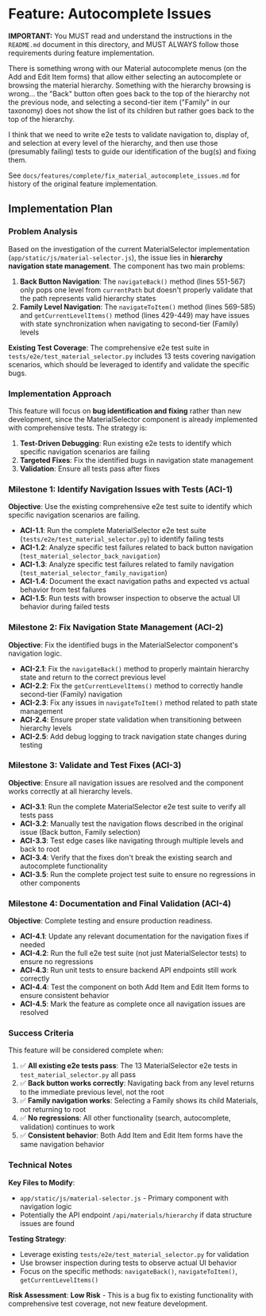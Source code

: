 # Feature: Autocomplete Issues

**IMPORTANT:** You MUST read and understand the instructions in the `README.md` document in this directory, and MUST ALWAYS follow those requirements during feature implementation.

There is something wrong with our Material autocomplete menus (on the Add and Edit Item forms) that allow either selecting an autocomplete or browsing the material hierarchy. Something with the hierarchy browsing is wrong... the "Back" button often goes back to the top of the hierarchy not the previous node, and selecting a second-tier item ("Family" in our taxonomy) does not show the list of its children but rather goes back to the top of the hierarchy.

I think that we need to write e2e tests to validate navigation to, display of, and selection at every level of the hierarchy, and then use those (presumably failing) tests to guide our identification of the bug(s) and fixing them.

See `docs/features/complete/fix_material_autocomplete_issues.md` for history of the original feature implementation.

## Implementation Plan

### Problem Analysis

Based on the investigation of the current MaterialSelector implementation (`app/static/js/material-selector.js`), the issue lies in **hierarchy navigation state management**. The component has two main problems:

1. **Back Button Navigation**: The `navigateBack()` method (lines 551-567) only pops one level from `currentPath` but doesn't properly validate that the path represents valid hierarchy states
2. **Family Level Navigation**: The `navigateToItem()` method (lines 569-585) and `getCurrentLevelItems()` method (lines 429-449) may have issues with state synchronization when navigating to second-tier (Family) levels

**Existing Test Coverage**: The comprehensive e2e test suite in `tests/e2e/test_material_selector.py` includes 13 tests covering navigation scenarios, which should be leveraged to identify and validate the specific bugs.

### Implementation Approach

This feature will focus on **bug identification and fixing** rather than new development, since the MaterialSelector component is already implemented with comprehensive tests. The strategy is:

1. **Test-Driven Debugging**: Run existing e2e tests to identify which specific navigation scenarios are failing
2. **Targeted Fixes**: Fix the identified bugs in navigation state management  
3. **Validation**: Ensure all tests pass after fixes

### Milestone 1: Identify Navigation Issues with Tests (ACI-1)

**Objective**: Use the existing comprehensive e2e test suite to identify which specific navigation scenarios are failing.

- **ACI-1.1**: Run the complete MaterialSelector e2e test suite (`tests/e2e/test_material_selector.py`) to identify failing tests
- **ACI-1.2**: Analyze specific test failures related to back button navigation (`test_material_selector_back_navigation`)
- **ACI-1.3**: Analyze specific test failures related to family navigation (`test_material_selector_family_navigation`)
- **ACI-1.4**: Document the exact navigation paths and expected vs actual behavior from test failures
- **ACI-1.5**: Run tests with browser inspection to observe the actual UI behavior during failed tests

### Milestone 2: Fix Navigation State Management (ACI-2)

**Objective**: Fix the identified bugs in the MaterialSelector component's navigation logic.

- **ACI-2.1**: Fix the `navigateBack()` method to properly maintain hierarchy state and return to the correct previous level
- **ACI-2.2**: Fix the `getCurrentLevelItems()` method to correctly handle second-tier (Family) navigation
- **ACI-2.3**: Fix any issues in `navigateToItem()` method related to path state management
- **ACI-2.4**: Ensure proper state validation when transitioning between hierarchy levels
- **ACI-2.5**: Add debug logging to track navigation state changes during testing

### Milestone 3: Validate and Test Fixes (ACI-3)

**Objective**: Ensure all navigation issues are resolved and the component works correctly at all hierarchy levels.

- **ACI-3.1**: Run the complete MaterialSelector e2e test suite to verify all tests pass
- **ACI-3.2**: Manually test the navigation flows described in the original issue (Back button, Family selection)
- **ACI-3.3**: Test edge cases like navigating through multiple levels and back to root
- **ACI-3.4**: Verify that the fixes don't break the existing search and autocomplete functionality
- **ACI-3.5**: Run the complete project test suite to ensure no regressions in other components

### Milestone 4: Documentation and Final Validation (ACI-4)

**Objective**: Complete testing and ensure production readiness.

- **ACI-4.1**: Update any relevant documentation for the navigation fixes if needed
- **ACI-4.2**: Run the full e2e test suite (not just MaterialSelector tests) to ensure no regressions
- **ACI-4.3**: Run unit tests to ensure backend API endpoints still work correctly
- **ACI-4.4**: Test the component on both Add Item and Edit Item forms to ensure consistent behavior
- **ACI-4.5**: Mark the feature as complete once all navigation issues are resolved

### Success Criteria

This feature will be considered complete when:

1. ✅ **All existing e2e tests pass**: The 13 MaterialSelector e2e tests in `test_material_selector.py` all pass
2. ✅ **Back button works correctly**: Navigating back from any level returns to the immediate previous level, not the root
3. ✅ **Family navigation works**: Selecting a Family shows its child Materials, not returning to root
4. ✅ **No regressions**: All other functionality (search, autocomplete, validation) continues to work
5. ✅ **Consistent behavior**: Both Add Item and Edit Item forms have the same navigation behavior

### Technical Notes

**Key Files to Modify**:
- `app/static/js/material-selector.js` - Primary component with navigation logic
- Potentially the API endpoint `/api/materials/hierarchy` if data structure issues are found

**Testing Strategy**:
- Leverage existing `tests/e2e/test_material_selector.py` for validation
- Use browser inspection during tests to observe actual UI behavior
- Focus on the specific methods: `navigateBack()`, `navigateToItem()`, `getCurrentLevelItems()`

**Risk Assessment**: **Low Risk** - This is a bug fix to existing functionality with comprehensive test coverage, not new feature development.
